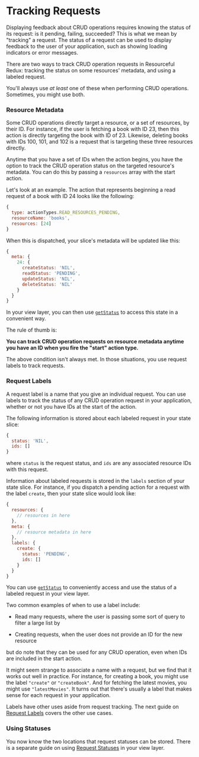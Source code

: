 # Tracking Requests

Displaying feedback about CRUD operations requires knowing the status of its
request: is it pending, failing, succeeded? This is what we mean by "tracking"
a request. The status of a request can be used to display feedback to the user
of your application, such as showing loading indicators or error messages.

There are two ways to track CRUD operation requests in Resourceful Redux:
tracking the status on some resources' metadata, and using a labeled request.

You'll always use _at least_ one of these when performing CRUD operations.
Sometimes, you might use both.

### Resource Metadata

Some CRUD operations directly target a resource, or a set of resources, by their
ID. For instance, if the user is fetching a book with ID 23, then this action is
directly targeting the book with ID of 23. Likewise, deleting books with IDs
100, 101, and 102 is a request that is targeting these three resources directly.

Anytime that you have a set of IDs when the action begins, you have the option
to track the CRUD operation status on the targeted resource's metadata. You can
do this by passing a `resources` array with the start action.

Let's look at an example. The action that represents beginning a read request
of a book with ID 24 looks like the following:

```js
{
  type: actionTypes.READ_RESOURCES_PENDING,
  resourceName: 'books',
  resources: [24]
}
```

When this is dispatched, your slice's metadata will be updated like this:

```js
{
  meta: {
    24: {
      createStatus: 'NIL',
      readStatus: 'PENDING',
      updateStatus: 'NIL',
      deleteStatus: 'NIL'
    }
  }
}
```

In your view layer, you can then use
[`getStatus`](/docs/api-reference/get-status.md) to access this state in a
convenient way.

The rule of thumb is:

**You can track CRUD operation requests on resource metadata anytime you have an
ID when you fire the "start" action type.**

The above condition isn't always met. In those situations, you use request
labels to track requests.

### Request Labels

A request label is a name that you give an individual request. You can use
labels to track the status of any CRUD operation request in your application,
whether or not you have IDs at the start of the action.

The following information is stored about each labeled request in your state
slice:

```js
{
  status: 'NIL',
  ids: []
}
```

where `status` is the request status, and `ids` are any associated resource IDs
with this request.

Information about labeled requests is stored in the `labels` section of your
state slice. For instance, if you dispatch a pending action for a request with
the label `create`, then your state slice would look like:

```js
{
  resources: {
    // resources in here
  },
  meta: {
    // resource metadata in here
  },
  labels: {
    create: {
      status: 'PENDING',
      ids: []
    }
  }
}
```

You can use [`getStatus`](/docs/api-reference/get-status.md) to conveniently
access and use the status of a labeled request in your view layer.

Two common examples of when to use a label include:

- Read many requests, where the user is passing some sort of query to filter a
  large list by

- Creating requests, when the user does not provide an ID for the new resource

but do note that they can be used for any CRUD operation, even when IDs are
included in the start action.

It might seem strange to associate a name with a request, but we find that it
works out well in practice. For instance, for creating a book, you might use the
label `"create"` or `"createBook"`. And for fetching the latest movies, you
might use `"latestMovies"`. It turns out that there's usually a label that makes
sense for each request in your application.

Labels have other uses aside from request tracking. The next guide on
[Request Labels](/docs/guides/request-labels.md) covers the other use cases.

### Using Statuses

You now know the two locations that request statuses can be stored. There is a
separate guide on using [Request Statuses](/docs/guides/request-statuses.md) in
your view layer.
